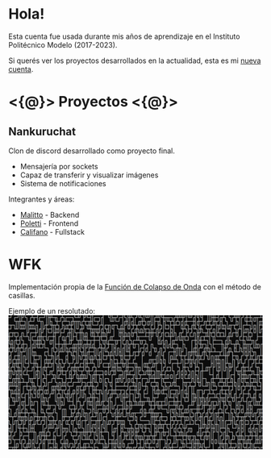 # Hola!

Esta cuenta fue usada durante mis años de aprendizaje en el Instituto Politécnico Modelo (2017-2023).

Si querés ver los proyectos desarrollados en la actualidad, esta es mi [nueva cuenta](https://github.com/Kaligrametro).

# <{@}> Proyectos <{@}> 

## Nankuruchat
Clon de discord desarrollado como proyecto final.
- Mensajería por sockets
- Capaz de transferir y visualizar imágenes
- Sistema de notificaciones

Integrantes y áreas:
- [Malitto](https://github.com/M4litt) - Backend
- [Poletti](https://github.com/ianpolettilucero) - Frontend
- [Califano](https://github.com/CalifanoFrancisco) - Fullstack

# WFK
Implementación propia de la [Función de Colapso de Onda](https://github.com/mxgmn/WaveFunctionCollapse/tree/master) con el método de casillas.

Ejemplo de un resolutado:
![output_image](https://github.com/CalifanoFrancisco/WFK/blob/main/output/CollapsedWave.png)

